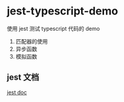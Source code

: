 # jest-typescript-demo

使用 jest 测试 typescript 代码的 demo

1. 匹配器的使用
2. 异步函数
3. 模拟函数

## jest 文档

[jest doc](https://doc.ebichu.cc/jest/docs/zh-Hans/configuration.html)
